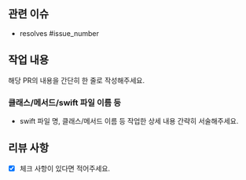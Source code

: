 ## 관련 이슈

- resolves #issue_number

## 작업 내용

해당 PR의 내용을 간단히 한 줄로 작성해주세요.

### 클래스/메서드/swift 파일 이름 등

- swift 파일 명, 클래스/메서드 이름 등 작업한 상세 내용 간략히 서술해주세요.

## 리뷰 사항

- [x] 체크 사항이 있다면 적어주세요.
